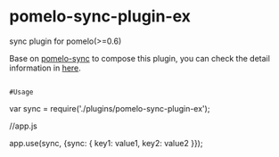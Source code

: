 pomelo-sync-plugin-ex
==================

sync plugin for pomelo(>=0.6)


Base on [pomelo-sync](https://github.com/NetEase/pomelo-sync) to compose this plugin, you can check the detail information in [here](https://github.com/NetEase/pomelo-sync/blob/master/README.md).

```

#Usage

```
var sync = require('./plugins/pomelo-sync-plugin-ex');

//app.js

app.use(sync, {sync: {
  key1: value1,
  key2: value2
}});

```
